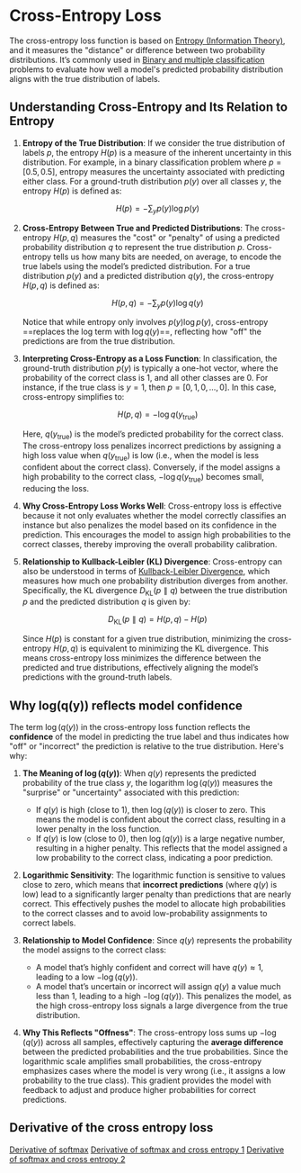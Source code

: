 # Cross-Entropy Loss

The cross-entropy loss function is based on [Entropy (Information Theory)](Entropy%20(Information%20Theory).md), and it measures the "distance" or difference between two probability distributions. It’s commonly used in [Binary and multiple classification](1.%20VU%20DL%20Introduction.md#Binary%20classification) problems to evaluate how well a model's predicted probability distribution aligns with the true distribution of labels.

## Understanding Cross-Entropy and Its Relation to Entropy

1. **Entropy of the True Distribution**:
   If we consider the true distribution of labels $p$, the entropy $H(p)$ is a measure of the inherent uncertainty in this distribution. For example, in a binary classification problem where $p = [0.5, 0.5]$, entropy measures the uncertainty associated with predicting either class. For a ground-truth distribution $p(y)$ over all classes $y$, the entropy $H(p)$ is defined as:

   $$
   H(p) = - \sum_{y} p(y) \log p(y)
   $$

2. **Cross-Entropy Between True and Predicted Distributions**:
   The cross-entropy $H(p, q)$ measures the "cost" or "penalty" of using a predicted probability distribution $q$ to represent the true distribution $p$. Cross-entropy tells us how many bits are needed, on average, to encode the true labels using the model’s predicted distribution. For a true distribution $p(y)$ and a predicted distribution $q(y)$, the cross-entropy $H(p, q)$ is defined as:

   $$
   H(p, q) = - \sum_{y} p(y) \log q(y)
   $$

   Notice that while entropy only involves $p(y) \log p(y)$, cross-entropy ==replaces the log term with $\log q(y)$==, reflecting how "off" the predictions are from the true distribution.

3. **Interpreting Cross-Entropy as a Loss Function**:
   In classification, the ground-truth distribution $p(y)$ is typically a one-hot vector, where the probability of the correct class is 1, and all other classes are 0. For instance, if the true class is $y = 1$, then $p = [0, 1, 0, \dots, 0]$. In this case, cross-entropy simplifies to:

   $$
   H(p, q) = - \log q(y_{\text{true}})
   $$

   Here, $q(y_{\text{true}})$ is the model’s predicted probability for the correct class. The cross-entropy loss penalizes incorrect predictions by assigning a high loss value when $q(y_{\text{true}})$ is low (i.e., when the model is less confident about the correct class). Conversely, if the model assigns a high probability to the correct class, $-\log q(y_{\text{true}})$ becomes small, reducing the loss.

4. **Why Cross-Entropy Loss Works Well**:
   Cross-entropy loss is effective because it not only evaluates whether the model correctly classifies an instance but also penalizes the model based on its confidence in the prediction. This encourages the model to assign high probabilities to the correct classes, thereby improving the overall probability calibration.

5. **Relationship to Kullback-Leibler (KL) Divergence**:
   Cross-entropy can also be understood in terms of [Kullback-Leibler Divergence](Kullback-Leibler%20Divergence.md), which measures how much one probability distribution diverges from another. Specifically, the KL divergence $D_{\text{KL}}(p \parallel q)$ between the true distribution $p$ and the predicted distribution $q$ is given by:

   $$
   D_{\text{KL}}(p \parallel q) = H(p, q) - H(p)
   $$

   Since $H(p)$ is constant for a given true distribution, minimizing the cross-entropy $H(p, q)$ is equivalent to minimizing the KL divergence. This means cross-entropy loss minimizes the difference between the predicted and true distributions, effectively aligning the model’s predictions with the ground-truth labels.

## Why log(q(y)) reflects model confidence

The term $\log(q(y))$ in the cross-entropy loss function reflects the **confidence** of the model in predicting the true label and thus indicates how "off" or "incorrect" the prediction is relative to the true distribution. Here's why:

1. **The Meaning of $\log(q(y))$**:
   When $q(y)$ represents the predicted probability of the true class $y$, the logarithm $\log(q(y))$ measures the "surprise" or "uncertainty" associated with this prediction:
   - If $q(y)$ is high (close to 1), then $\log(q(y))$ is closer to zero. This means the model is confident about the correct class, resulting in a lower penalty in the loss function.
   - If $q(y)$ is low (close to 0), then $\log(q(y))$ is a large negative number, resulting in a higher penalty. This reflects that the model assigned a low probability to the correct class, indicating a poor prediction.

2. **Logarithmic Sensitivity**:
   The logarithmic function is sensitive to values close to zero, which means that **incorrect predictions** (where $q(y)$ is low) lead to a significantly larger penalty than predictions that are nearly correct. This effectively pushes the model to allocate high probabilities to the correct classes and to avoid low-probability assignments to correct labels.

3. **Relationship to Model Confidence**:
   Since $q(y)$ represents the probability the model assigns to the correct class:
   - A model that’s highly confident and correct will have $q(y) \approx 1$, leading to a low $-\log(q(y))$.
   - A model that’s uncertain or incorrect will assign $q(y)$ a value much less than 1, leading to a high $-\log(q(y))$. This penalizes the model, as the high cross-entropy loss signals a large divergence from the true distribution.

4. **Why This Reflects "Offness"**:
   The cross-entropy loss sums up $-\log(q(y))$ across all samples, effectively capturing the **average difference** between the predicted probabilities and the true probabilities. Since the logarithmic scale amplifies small probabilities, the cross-entropy emphasizes cases where the model is very wrong (i.e., it assigns a low probability to the true class). This gradient provides the model with feedback to adjust and produce higher probabilities for correct predictions.

## Derivative of the cross entropy loss

[Derivative of softmax](Softmax.md#Derivative%20of%20softmax)
[Derivative of softmax and cross entropy 1](https://towardsdatascience.com/derivative-of-the-softmax-function-and-the-categorical-cross-entropy-loss-ffceefc081d1)
[Derivative of softmax and cross entropy 2](https://levelup.gitconnected.com/killer-combo-softmax-and-cross-entropy-5907442f60ba)
